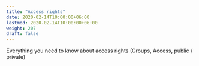 ```yaml
---
title: "Access rights"
date: 2020-02-14T10:00:00+06:00
lastmod: 2020-02-14T10:00:00+06:00
weight: 207
draft: false
---
```


Everything you need to know about access rights (Groups, Access, public / private)